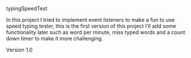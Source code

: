typingSpeedTest

In this project I tried to implement event listeners to make a fun to use speed typing tester, this is the first version of this project I'll add some functionality later such as word per minute, miss typed words and a count down timer to make it more challenging.

Version 1.0
